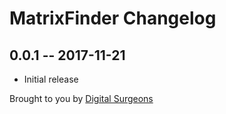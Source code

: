 # MatrixFinder Changelog

## 0.0.1 -- 2017-11-21

* Initial release

Brought to you by [Digital Surgeons](https://www.digitalsurgeons.com)
